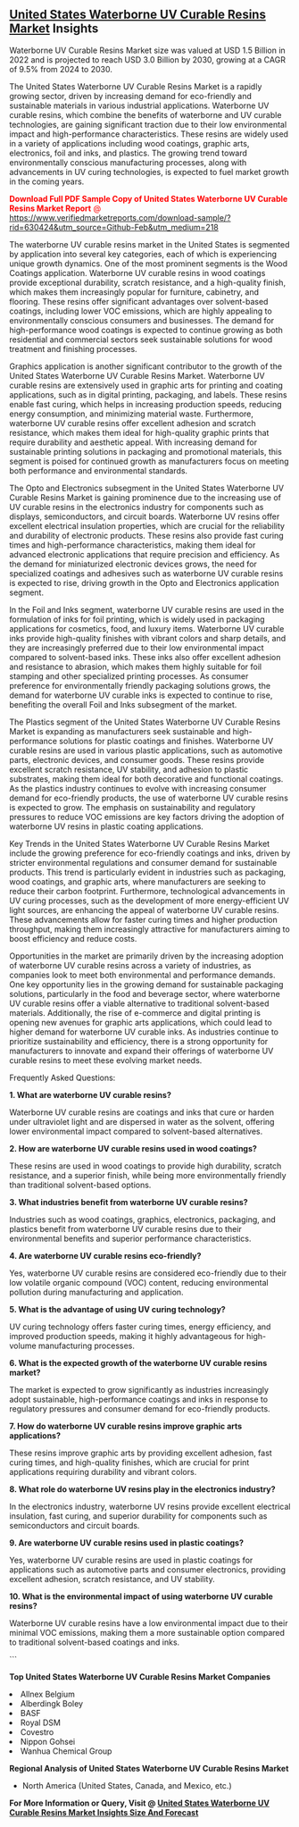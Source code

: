 <h2><a href="https://www.verifiedmarketreports.com/download-sample/?rid=630424&amp;utm_source=Github-Feb&amp;utm_medium=218" target="_blank">United States Waterborne UV Curable Resins Market</a> Insights</h2><p>Waterborne UV Curable Resins Market size was valued at USD 1.5 Billion in 2022 and is projected to reach USD 3.0 Billion by 2030, growing at a CAGR of 9.5% from 2024 to 2030.</p><p> <p>The United States Waterborne UV Curable Resins Market is a rapidly growing sector, driven by increasing demand for eco-friendly and sustainable materials in various industrial applications. Waterborne UV curable resins, which combine the benefits of waterborne and UV curable technologies, are gaining significant traction due to their low environmental impact and high-performance characteristics. These resins are widely used in a variety of applications including wood coatings, graphic arts, electronics, foil and inks, and plastics. The growing trend toward environmentally conscious manufacturing processes, along with advancements in UV curing technologies, is expected to fuel market growth in the coming years.</p> <p><p><span class=""><span style="color: #ff0000;"><strong>Download Full PDF Sample Copy of United States Waterborne UV Curable Resins Market Report</strong> @ </span><a href="https://www.verifiedmarketreports.com/download-sample/?rid=630424&amp;utm_source=Github-Feb&amp;utm_medium=218" target="_blank">https://www.verifiedmarketreports.com/download-sample/?rid=630424&amp;utm_source=Github-Feb&amp;utm_medium=218</a></span></p></p> <p>The waterborne UV curable resins market in the United States is segmented by application into several key categories, each of which is experiencing unique growth dynamics. One of the most prominent segments is the Wood Coatings application. Waterborne UV curable resins in wood coatings provide exceptional durability, scratch resistance, and a high-quality finish, which makes them increasingly popular for furniture, cabinetry, and flooring. These resins offer significant advantages over solvent-based coatings, including lower VOC emissions, which are highly appealing to environmentally conscious consumers and businesses. The demand for high-performance wood coatings is expected to continue growing as both residential and commercial sectors seek sustainable solutions for wood treatment and finishing processes. <p>Graphics application is another significant contributor to the growth of the United States Waterborne UV Curable Resins Market. Waterborne UV curable resins are extensively used in graphic arts for printing and coating applications, such as in digital printing, packaging, and labels. These resins enable fast curing, which helps in increasing production speeds, reducing energy consumption, and minimizing material waste. Furthermore, waterborne UV curable resins offer excellent adhesion and scratch resistance, which makes them ideal for high-quality graphic prints that require durability and aesthetic appeal. With increasing demand for sustainable printing solutions in packaging and promotional materials, this segment is poised for continued growth as manufacturers focus on meeting both performance and environmental standards. <p>The Opto and Electronics subsegment in the United States Waterborne UV Curable Resins Market is gaining prominence due to the increasing use of UV curable resins in the electronics industry for components such as displays, semiconductors, and circuit boards. Waterborne UV resins offer excellent electrical insulation properties, which are crucial for the reliability and durability of electronic products. These resins also provide fast curing times and high-performance characteristics, making them ideal for advanced electronic applications that require precision and efficiency. As the demand for miniaturized electronic devices grows, the need for specialized coatings and adhesives such as waterborne UV curable resins is expected to rise, driving growth in the Opto and Electronics application segment. <p>In the Foil and Inks segment, waterborne UV curable resins are used in the formulation of inks for foil printing, which is widely used in packaging applications for cosmetics, food, and luxury items. Waterborne UV curable inks provide high-quality finishes with vibrant colors and sharp details, and they are increasingly preferred due to their low environmental impact compared to solvent-based inks. These inks also offer excellent adhesion and resistance to abrasion, which makes them highly suitable for foil stamping and other specialized printing processes. As consumer preference for environmentally friendly packaging solutions grows, the demand for waterborne UV curable inks is expected to continue to rise, benefiting the overall Foil and Inks subsegment of the market. <p>The Plastics segment of the United States Waterborne UV Curable Resins Market is expanding as manufacturers seek sustainable and high-performance solutions for plastic coatings and finishes. Waterborne UV curable resins are used in various plastic applications, such as automotive parts, electronic devices, and consumer goods. These resins provide excellent scratch resistance, UV stability, and adhesion to plastic substrates, making them ideal for both decorative and functional coatings. As the plastics industry continues to evolve with increasing consumer demand for eco-friendly products, the use of waterborne UV curable resins is expected to grow. The emphasis on sustainability and regulatory pressures to reduce VOC emissions are key factors driving the adoption of waterborne UV resins in plastic coating applications. <p>Key Trends in the United States Waterborne UV Curable Resins Market include the growing preference for eco-friendly coatings and inks, driven by stricter environmental regulations and consumer demand for sustainable products. This trend is particularly evident in industries such as packaging, wood coatings, and graphic arts, where manufacturers are seeking to reduce their carbon footprint. Furthermore, technological advancements in UV curing processes, such as the development of more energy-efficient UV light sources, are enhancing the appeal of waterborne UV curable resins. These advancements allow for faster curing times and higher production throughput, making them increasingly attractive for manufacturers aiming to boost efficiency and reduce costs. <p>Opportunities in the market are primarily driven by the increasing adoption of waterborne UV curable resins across a variety of industries, as companies look to meet both environmental and performance demands. One key opportunity lies in the growing demand for sustainable packaging solutions, particularly in the food and beverage sector, where waterborne UV curable resins offer a viable alternative to traditional solvent-based materials. Additionally, the rise of e-commerce and digital printing is opening new avenues for graphic arts applications, which could lead to higher demand for waterborne UV curable inks. As industries continue to prioritize sustainability and efficiency, there is a strong opportunity for manufacturers to innovate and expand their offerings of waterborne UV curable resins to meet these evolving market needs. <p>Frequently Asked Questions:</p> <p><b>1. What are waterborne UV curable resins?</b></p> <p>Waterborne UV curable resins are coatings and inks that cure or harden under ultraviolet light and are dispersed in water as the solvent, offering lower environmental impact compared to solvent-based alternatives.</p> <p><b>2. How are waterborne UV curable resins used in wood coatings?</b></p> <p>These resins are used in wood coatings to provide high durability, scratch resistance, and a superior finish, while being more environmentally friendly than traditional solvent-based options.</p> <p><b>3. What industries benefit from waterborne UV curable resins?</b></p> <p>Industries such as wood coatings, graphics, electronics, packaging, and plastics benefit from waterborne UV curable resins due to their environmental benefits and superior performance characteristics.</p> <p><b>4. Are waterborne UV curable resins eco-friendly?</b></p> <p>Yes, waterborne UV curable resins are considered eco-friendly due to their low volatile organic compound (VOC) content, reducing environmental pollution during manufacturing and application.</p> <p><b>5. What is the advantage of using UV curing technology?</b></p> <p>UV curing technology offers faster curing times, energy efficiency, and improved production speeds, making it highly advantageous for high-volume manufacturing processes.</p> <p><b>6. What is the expected growth of the waterborne UV curable resins market?</b></p> <p>The market is expected to grow significantly as industries increasingly adopt sustainable, high-performance coatings and inks in response to regulatory pressures and consumer demand for eco-friendly products.</p> <p><b>7. How do waterborne UV curable resins improve graphic arts applications?</b></p> <p>These resins improve graphic arts by providing excellent adhesion, fast curing times, and high-quality finishes, which are crucial for print applications requiring durability and vibrant colors.</p> <p><b>8. What role do waterborne UV resins play in the electronics industry?</b></p> <p>In the electronics industry, waterborne UV resins provide excellent electrical insulation, fast curing, and superior durability for components such as semiconductors and circuit boards.</p> <p><b>9. Are waterborne UV curable resins used in plastic coatings?</b></p> <p>Yes, waterborne UV curable resins are used in plastic coatings for applications such as automotive parts and consumer electronics, providing excellent adhesion, scratch resistance, and UV stability.</p> <p><b>10. What is the environmental impact of using waterborne UV curable resins?</b></p> <p>Waterborne UV curable resins have a low environmental impact due to their minimal VOC emissions, making them a more sustainable option compared to traditional solvent-based coatings and inks.</p> ```</p><p><strong>Top United States Waterborne UV Curable Resins Market Companies</strong></p><div data-test-id=""><p><li>Allnex Belgium</li><li> Alberdingk Boley</li><li> BASF</li><li> Royal DSM</li><li> Covestro</li><li> Nippon Gohsei</li><li> Wanhua Chemical Group</li></p><div><strong>Regional Analysis of&nbsp;United States Waterborne UV Curable Resins Market</strong></div><ul><li dir="ltr"><p dir="ltr">North America&nbsp;(United States, Canada, and Mexico, etc.)</p></li></ul><p><strong>For More Information or Query, Visit @&nbsp;</strong><strong><a href="https://www.verifiedmarketreports.com/product/waterborne-uv-curable-resins-market/?utm_source=Github-Feb&amp;utm_medium=218" target="_blank">United States Waterborne UV Curable Resins Market Insights Size And Forecast</a></strong></p></div>
